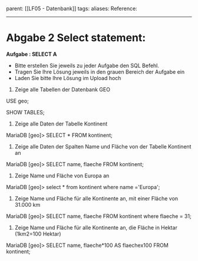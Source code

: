 parent: [[LF05 - Datenbank]]
tags:
aliases: 
Reference:

---
# Abgabe 2 Select statement:

**Aufgabe :	SELECT A**

- Bitte erstellen Sie jeweils zu jeder Aufgabe den SQL Befehl.
- Tragen Sie Ihre Lösung jeweils in den grauen Bereich der Aufgabe ein
- Laden Sie bitte Ihre Lösung im Upload hoch
1. Zeige alle Tabellen der Datenbank GEO

USE geo;

SHOW TABLES;

1. Zeige alle Daten der Tabelle Kontinent

MariaDB [geo]> SELECT * FROM kontinent;

1. Zeige alle Daten der Spalten Name und Fläche von der Tabelle Kontinent an

MariaDB [geo]> SELECT name, flaeche FROM kontinent;

1. Zeige Name und Fläche von Europa an

MariaDB [geo]> select * from kontinent where name ='Europa';

1. Zeige Name und Fläche für alle Kontinente an, mit einer Fläche von 31.000 km

MariaDB [geo]> SELECT name, flaeche FROM kontinent where flaeche = 31;

1. Zeige Name und Fläche für alle Kontinente an, die Fläche in Hektar (1km2=100 Hektar)

MariaDB [geo]> SELECT name, flaeche*100 AS flaechex100 FROM kontinent;